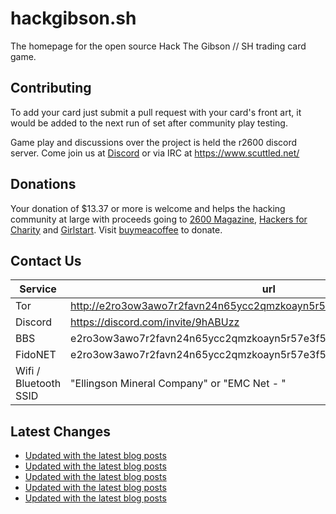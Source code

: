 # hackgibson.sh
The homepage for the open source Hack The Gibson // SH trading card game.


## Contributing

To add your card just submit a pull request with your card's front art, it would be added to the next run of set after community play testing.

Game play and discussions over the project is held the r2600 discord server. Come join us at [Discord](https://discord.com/invite/9hABUzz) or via IRC at https://www.scuttled.net/


## Donations

Your donation of $13.37 or more is welcome and helps the hacking community at large with proceeds going to [2600 Magazine](https://2600.com/), [Hackers for Charity](https://hackersforcharity.org) and [Girlstart](https://girlstart.org).  Visit [buymeacoffee](https://www.buymeacoffee.com/hackgibson.sh) to donate.


## Contact Us

Service | url
-|-
Tor | http://e2ro3ow3awo7r2favn24n65ycc2qmzkoayn5r57e3f56nvjwdcgg32ad.onion
Discord | https://discord.com/invite/9hABUzz
BBS | e2ro3ow3awo7r2favn24n65ycc2qmzkoayn5r57e3f56nvjwdcgg32ad.onion:23
FidoNET | e2ro3ow3awo7r2favn24n65ycc2qmzkoayn5r57e3f56nvjwdcgg32ad.onion:24554
Wifi / Bluetooth SSID | "Ellingson Mineral Company" or "EMC Net - <fidonet address>"

## Latest Changes
<!-- BLOG-POST-LIST:START -->
- [Updated with the latest blog posts](https://github.com/DFW2600/hackgibson.sh/commit/9102590150a4b82d6b107149f94aec991d8c1aa3)
- [Updated with the latest blog posts](https://github.com/DFW2600/hackgibson.sh/commit/a1d52d9eebb4e4ef5c16c01d8f882d98b01ffc24)
- [Updated with the latest blog posts](https://github.com/DFW2600/hackgibson.sh/commit/cc1aebcf47b9c2b403cc3b8c4695757a6113cf79)
- [Updated with the latest blog posts](https://github.com/DFW2600/hackgibson.sh/commit/93e0b66c457077b2228edb86ea8d40f1753dfb8f)
- [Updated with the latest blog posts](https://github.com/DFW2600/hackgibson.sh/commit/321548f6df86c1b6b386d33029bc0f3bcd2f86c8)
<!-- BLOG-POST-LIST:END -->
